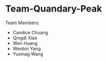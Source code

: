 # Team-Quandary-Peak

Team Members:
- Candice Chuang
- Qingdi Xiao
- Wen Huang
- Wenbin Yang
- Yuxinag Wang

